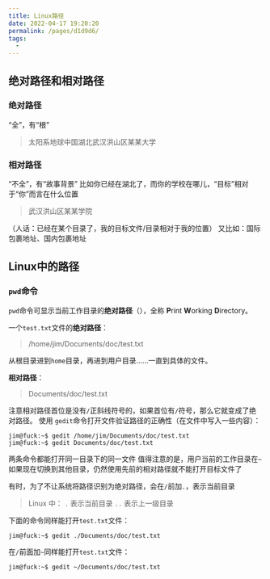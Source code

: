 ```yaml
---
title: Linux路径
date: 2022-04-17 19:20:20
permalink: /pages/d1d9d6/
tags:
  - 
---
```

## 绝对路径和相对路径
### 绝对路径
“全”，有“根”
> 太阳系地球中国湖北武汉洪山区某某大学

### 相对路径
“不全”，有“故事背景”
比如你已经在湖北了，而你的学校在哪儿，“目标”相对于“你”而言在什么位置
> 武汉洪山区某某学院

（人话：已经在某个目录了，我的目标文件/目录相对于我的位置）
又比如：国际包裹地址、国内包裹地址

## Linux中的路径
### `pwd`命令
`pwd`命令可显示当前工作目录的**绝对路径**（），全称 **P**rint **W**orking **D**irectory。

一个`test.txt`文件的**绝对路径**：
> /home/jim/Documents/doc/test.txt

从根目录进到`home`目录，再进到用户目录......一直到具体的文件。

**相对路径**：

> Documents/doc/test.txt

注意相对路径首位是没有`/`正斜线符号的，如果首位有`/`符号，那么它就变成了绝对路径。
使用 `gedit`命令打开文件验证路径的正确性（在文件中写入一些内容）：

```shell
jim@fuck:~$ gedit /home/jim/Documents/doc/test.txt
jim@fuck:~$ gedit Documents/doc/test.txt
```
两条命令都能打开同一目录下的同一文件
值得注意的是，用户当前的工作目录在`~`
如果现在切换到其他目录，仍然使用先前的相对路径就不能打开目标文件了

有时，为了不让系统将路径识别为绝对路径，会在`/`前加`.`，表示当前目录
> Linux 中：
> `.` 表示当前目录
> `..` 表示上一级目录

下面的命令同样能打开`test.txt`文件：
```shell
jim@fuck:~$ gedit ./Documents/doc/test.txt
```
在`/`前面加`~`同样能打开`test.txt`文件：
```shell
jim@fuck:~$ gedit ~/Documents/doc/test.txt
```
